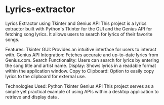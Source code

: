 # Lyrics-extractor
Lyrics Extractor using Tkinter and Genius API
This project is a lyrics extractor built with Python's Tkinter for the GUI and the Genius API for fetching song lyrics. It allows users to search for lyrics of their favorite songs.

Features:
Tkinter GUI: Provides an intuitive interface for users to interact with.
Genius API Integration: Fetches accurate and up-to-date lyrics from Genius.com.
Search Functionality: Users can search for lyrics by entering the song title and artist name.
Display: Shows lyrics in a readable format within the application window.
Copy to Clipboard: Option to easily copy lyrics to the clipboard for external use.

Technologies Used:
Python 
Tkinter
Genius API
This project serves as a simple yet practical example of using APIs within a desktop application to retrieve and display data .
